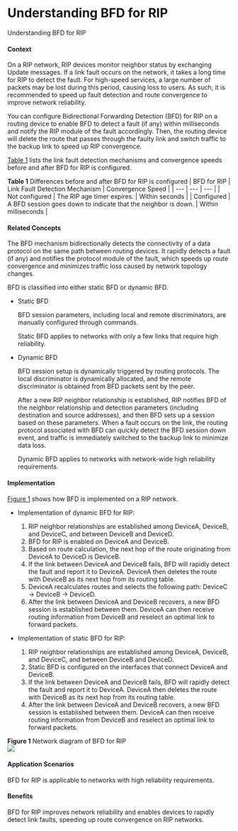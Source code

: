 Understanding BFD for RIP
=========================

Understanding BFD for RIP

#### Context

On a RIP network, RIP devices monitor neighbor status by exchanging Update messages. If a link fault occurs on the network, it takes a long time for RIP to detect the fault. For high-speed services, a large number of packets may be lost during this period, causing loss to users. As such, it is recommended to speed up fault detection and route convergence to improve network reliability.

You can configure Bidirectional Forwarding Detection (BFD) for RIP on a routing device to enable BFD to detect a fault (if any) within milliseconds and notify the RIP module of the fault accordingly. Then, the routing device will delete the route that passes through the faulty link and switch traffic to the backup link to speed up RIP convergence.

[Table 1](#EN-US_CONCEPT_0000001176742607__en-us_concept_0190705515_tab_dc_vrp_rip_feature_002012) lists the link fault detection mechanisms and convergence speeds before and after BFD for RIP is configured.

**Table 1** Differences before and after BFD for RIP is configured
| BFD for RIP | Link Fault Detection Mechanism | Convergence Speed |
| --- | --- | --- |
| Not configured | The RIP age timer expires. | Within seconds |
| Configured | A BFD session goes down to indicate that the neighbor is down. | Within milliseconds |



#### Related Concepts

The BFD mechanism bidirectionally detects the connectivity of a data protocol on the same path between routing devices. It rapidly detects a fault (if any) and notifies the protocol module of the fault, which speeds up route convergence and minimizes traffic loss caused by network topology changes.

BFD is classified into either static BFD or dynamic BFD.

* Static BFD
  
  BFD session parameters, including local and remote discriminators, are manually configured through commands.
  
  Static BFD applies to networks with only a few links that require high reliability.
* Dynamic BFD
  
  BFD session setup is dynamically triggered by routing protocols. The local discriminator is dynamically allocated, and the remote discriminator is obtained from BFD packets sent by the peer.
  
  After a new RIP neighbor relationship is established, RIP notifies BFD of the neighbor relationship and detection parameters (including destination and source addresses), and then BFD sets up a session based on these parameters. When a fault occurs on the link, the routing protocol associated with BFD can quickly detect the BFD session down event, and traffic is immediately switched to the backup link to minimize data loss.
  
  Dynamic BFD applies to networks with network-wide high reliability requirements.


#### Implementation

[Figure 1](#EN-US_CONCEPT_0000001176742607__en-us_concept_0190705515_fig_dc_vrp_rip_feature_002001) shows how BFD is implemented on a RIP network.

* Implementation of dynamic BFD for RIP:
  
  1. RIP neighbor relationships are established among DeviceA, DeviceB, and DeviceC, and between DeviceB and DeviceD.
  2. BFD for RIP is enabled on DeviceA and DeviceB.
  3. Based on route calculation, the next hop of the route originating from DeviceA to DeviceD is DeviceB.
  4. If the link between DeviceA and DeviceB fails, BFD will rapidly detect the fault and report it to DeviceA. DeviceA then deletes the route with DeviceB as its next hop from its routing table.
  5. DeviceA recalculates routes and selects the following path: DeviceC -> DeviceB -> DeviceD.
  6. After the link between DeviceA and DeviceB recovers, a new BFD session is established between them. DeviceA can then receive routing information from DeviceB and reselect an optimal link to forward packets.
* Implementation of static BFD for RIP:
  
  1. RIP neighbor relationships are established among DeviceA, DeviceB, and DeviceC, and between DeviceB and DeviceD.
  2. Static BFD is configured on the interfaces that connect DeviceA and DeviceB.
  3. If the link between DeviceA and DeviceB fails, BFD will rapidly detect the fault and report it to DeviceA. DeviceA then deletes the route with DeviceB as its next hop from its routing table.
  4. After the link between DeviceA and DeviceB recovers, a new BFD session is established between them. DeviceA can then receive routing information from DeviceB and reselect an optimal link to forward packets.

**Figure 1** Network diagram of BFD for RIP  
![](figure/en-us_image_0000001176742637.png)

#### Application Scenarios

BFD for RIP is applicable to networks with high reliability requirements.


#### Benefits

BFD for RIP improves network reliability and enables devices to rapidly detect link faults, speeding up route convergence on RIP networks.